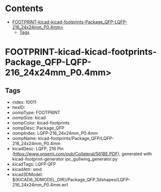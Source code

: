 



Contents
========

* [FOOTPRINT-kicad-kicad-footprints-Package_QFP-LQFP-216_24x24mm_P0.4mm>](#footprint-kicad-kicad-footprints-package_qfp-lqfp-216_24x24mm_p04mm)
	* [Tags](#tags)

# FOOTPRINT-kicad-kicad-footprints-Package_QFP-LQFP-216_24x24mm_P0.4mm>

## Tags

- index: 10011
- hexID: 
- oompType: FOOTPRINT
- oompSize: kicad
- oompColor: kicad-footprints
- oompDesc: Package_QFP
- oompIndex: LQFP-216_24x24mm_P0.4mm
- oompName: kicad-footprints/Package_QFP/LQFP-216_24x24mm_P0.4mm
- kicadDesc: LQFP, 216 Pin (https://www.onsemi.com/pub/Collateral/561BE.PDF), generated with kicad-footprint-generator ipc_gullwing_generator.py
- kicadTags: LQFP QFP
- kicadAttr: smd
- kicad3DModel: ${KICAD6_3DMODEL_DIR}/Package_QFP.3dshapes/LQFP-216_24x24mm_P0.4mm.wrl
